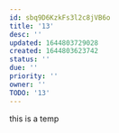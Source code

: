 ```yaml
---
id: sbq9D6KzkFs3l2c8jVB6o
title: '13'
desc: ''
updated: 1644803729028
created: 1644803623742
status: ''
due: ''
priority: ''
owner: ''
TODO: '13'
---
```


this is a temp
